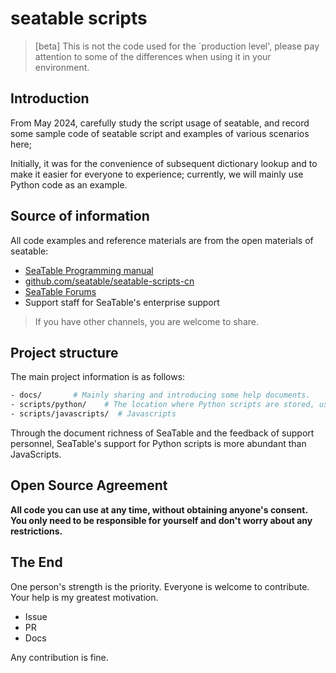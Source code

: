 # seatable scripts 

> [beta] This is not the code used for the `production level', please pay attention to some of the differences when using it in your environment.


## Introduction

From May 2024, carefully study the script usage of seatable, and record some sample code of seatable script and examples of various scenarios here;

Initially, it was for the convenience of subsequent dictionary lookup and to make it easier for everyone to experience; currently, we will mainly use Python code as an example.

## Source of information

All code examples and reference materials are from the open materials of seatable:

- [SeaTable Programming manual](https://seatable.github.io/seatable-scripts-cn/)
- [github.com/seatable/seatable-scripts-cn](https://github.com/seatable/seatable-scripts-cn)
- [SeaTable Forums](https://forum.seatable.io/)
- Support staff for SeaTable's enterprise support

> If you have other channels, you are welcome to share.

## Project structure

The main project information is as follows:

```bash
- docs/       # Mainly sharing and introducing some help documents.
- scripts/python/    # The location where Python scripts are stored, using files to distinguish each script's content.
- scripts/javascripts/  # Javascripts
```

Through the document richness of SeaTable and the feedback of support personnel, SeaTable's support for Python scripts is more abundant than JavaScripts.

## Open Source Agreement

**All code you can use at any time, without obtaining anyone's consent. You only need to be responsible for yourself and don't worry about any restrictions.**

## The End

One person's strength is the priority. Everyone is welcome to contribute. Your help is my greatest motivation.

- Issue
- PR
- Docs

Any contribution is fine.
